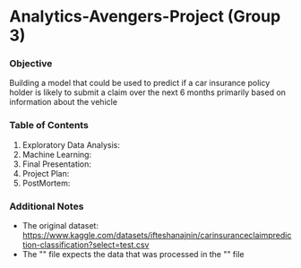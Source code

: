 # Analytics-Avengers-Project (Group 3)

### Objective
Building a model that could be used to predict if a car insurance policy holder is likely to submit a claim over the next 6 months primarily based on information about the vehicle

### Table of Contents
1. Exploratory Data Analysis: 
2. Machine Learning: 
3. Final Presentation: 
4. Project Plan: 
5. PostMortem: 

### Additional Notes
* The original dataset: https://www.kaggle.com/datasets/ifteshanajnin/carinsuranceclaimprediction-classification?select=test.csv
* The "" file expects the data that was processed in the "" file
